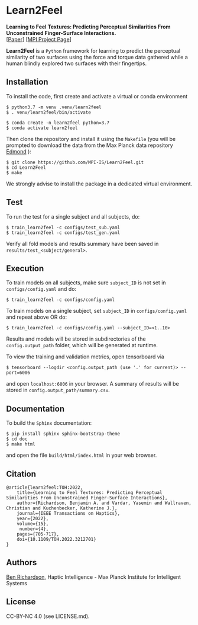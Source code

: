 # Learn2Feel
<b> Learning to Feel Textures: Predicting Perceptual Similarities From Unconstrained Finger-Surface Interactions. </b>\
[[Paper](https://doi.org/10.1109/TOH.2022.3212701)] [[MPI Project Page](https://hi.is.mpg.de/research_projects/surface-interactions-as-probability-distributions-in-embedding-spaces)]


**Learn2Feel** is a `Python` framework for learning to predict the perceptual similarity of two surfaces using the force and torque data gathered while a human blindly explored two surfaces with their fingertips.


Installation
------------

To install the code, first create and activate a virtual or conda environment 

```
$ python3.7 -m venv .venv/learn2feel
$ . venv/learn2feel/bin/activate
```
```
$ conda create -n learn2feel python=3.7
$ conda activate learn2feel
```

Then clone the repository and install it using the `Makefile` (you will be prompted to download the data from the Max Planck data repository [Edmond](https://doi.org/10.17617/3.2HBHR8) ):

```
$ git clone https://github.com/MPI-IS/Learn2Feel.git
$ cd Learn2Feel
$ make
```
We strongly advise to install the package in a dedicated virtual environment.


Test
----
To run the test for a single subject and all subjects, do:
```
$ train_learn2feel -c configs/test_sub.yaml 
$ train_learn2feel -c configs/test_gen.yaml 
```
Verify all fold models and results summary have been saved in `results/test_<subject/general>`.


Execution
-----
To train models on all subjects, make sure `subject_ID` is not set in
`configs/config.yaml` and do: 
```
$ train_learn2feel -c configs/config.yaml
```

To train models on a single subject, set `subject_ID` in
`configs/config.yaml` and repeat above OR do: 
```
$ train_learn2feel -c configs/config.yaml --subject_ID=<1..10>
```

Results and models will be stored in subdirectories of the `config.output_path` 
folder, which will be generated at runtime. 

To view the training and validation metrics, open tensorboard via
```
$ tensorboard --logdir <config.output_path (use '.' for current)> --port=6006
```
and open `localhost:6006` in your browser. A summary of results will be
stored in `config.output_path/summary.csv`.




Documentation
-------------
To build the `Sphinx` documentation:
```
$ pip install sphinx sphinx-bootstrap-theme
$ cd doc
$ make html
```
and open the file `build/html/index.html` in your web browser.


Citation
--------
```
@article{learn2feel:TOH:2022,
    title={Learning to Feel Textures: Predicting Perceptual Similarities From Unconstrained Finger-Surface Interactions}, 
    author={Richardson, Benjamin A. and Vardar, Yasemin and Wallraven, Christian and Kuchenbecker, Katherine J.},
    journal={IEEE Transactions on Haptics}, 
    year={2022},
    volume={15},
     number={4},
    pages={705-717},
    doi={10.1109/TOH.2022.3212701}
}
```

Authors
-------
[Ben Richardson](https://github.com/benrichardson28),
Haptic Intelligence - Max Planck Institute for Intelligent Systems


License
-------
CC-BY-NC 4.0 (see LICENSE.md).